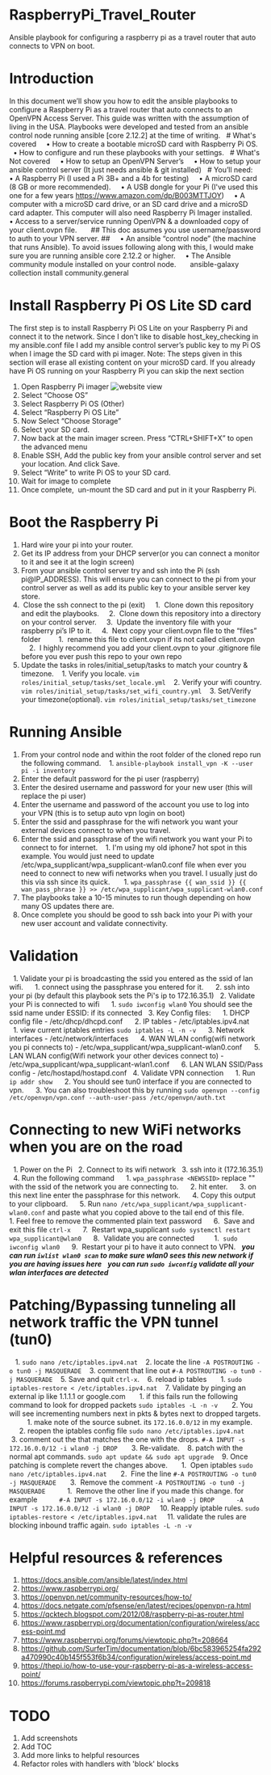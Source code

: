 # RaspberryPi_Travel_Router
Ansible playbook for configuring a raspberry pi as a travel router that auto connects to VPN on boot.

# Introduction #
In this document we’ll show you how to edit the ansible playbooks to configure a Raspberry Pi as a travel router that auto connects to an OpenVPN Access Server. This guide was written with the assumption of living in the USA. Playbooks were developed and tested from an ansible control node running ansible [core 2.12.2] at the time of writing.
  # What's covered
    • How to create a bootable microSD card with Raspberry Pi OS.
    • How to configure and run these playbooks with your settings.
  # What's Not covered
    • How to setup an OpenVPN Server’s
    • How to setup your ansible control server (It just needs ansible & git installed)
  # You’ll need:
    • A Raspberry Pi (I used a Pi 3B+ and a 4b for testing)
    • A microSD card (8 GB or more recommended).
    • A USB dongle for your Pi (I've used this one for a few years https://www.amazon.com/dp/B003MTTJOY)
    • A computer with a microSD card drive, or an SD card drive and a microSD card adapter. This computer will also need Raspberry Pi Imager installed.
    • Access to a server/service running OpenVPN & a downloaded copy of your client.ovpn file.
      ## This doc assumes you use username/password to auth to your VPN server. ##
    • An ansible “control node” (the machine that runs Ansible). To avoid issues following along with this, I would make sure you are running ansible core 2.12.2 or higher.
    • The Ansible community module installed on your control node.
      ansible-galaxy collection install community.general

# Install Raspberry Pi OS Lite SD card
The first step is to install Raspberry Pi OS Lite on your Raspberry Pi and connect it to the network. Since I don't like to disable host_key_checking in my ansible.conf file I add my ansible control server’s public key to my Pi OS when I image the SD card with pi imager.
Note: The steps given in this section will erase all existing content on your microSD card. If you already have Pi OS running on your Raspberry Pi you can skip the next section

1. Open Raspberry Pi imager
![website view](screenshots/1.png)
2. Select “Choose OS”
3. Select Raspberry Pi OS (Other)
4. Select “Raspberry Pi OS Lite”
5. Now Select “Choose Storage”
6. Select your SD card.
7. Now back at the main imager screen. Press “CTRL+SHIFT+X” to open the advanced menu
8. Enable SSH, Add the public key from your ansible control server and set your location. And click Save.
9. Select “Write” to write Pi OS to your SD card.
10. Wait for image to complete
11. Once complete,  un-mount the SD card and put in it your Raspberry Pi.

# Boot the Raspberry Pi
1. Hard wire your pi into your router.
2. Get its IP address from your DHCP server(or you can connect a monitor to it and see it at the login screen)
3. From your ansible control server try and ssh into the Pi (ssh pi@IP_ADDRESS). This will ensure you can connect to the pi from your control server as well as add its public key to your ansible server key store.
4.  Close the ssh connect to the pi (exit)
    1.  Clone down this repository and edit the playbooks.
    2.  Clone down this repository into a directory on your control server.
    3.  Update the inventory file with your raspberry pi’s IP to it.
    4.  Next copy your client.ovpn file to the “files” folder
        1.  rename this file to client.ovpn if its not called client.ovpn
        2.  I highly recommend you add your client.ovpn to your .gitignore file before you ever push this repo to your own repo
5. Update the tasks in roles/initial_setup/tasks to match your country & timezone.
   1. Verify you locale. ```vim roles/initial_setup/tasks/set_locale.yml```
   2. Verify your wifi country. ```vim roles/initial_setup/tasks/set_wifi_country.yml```
   3. Set/Verify your timezone(optional). ```vim roles/initial_setup/tasks/set_timezone```

# Running Ansible
1. From your control node and within the root folder of the cloned repo run the following command.
   1. ```ansible-playbook install_vpn -K --user pi -i inventory```
2. Enter the default password for the pi user (raspberry)
3. Enter the desired username and password for your new user (this will replace the pi user)
4. Enter the username and password of the account you use to log into your VPN (this is to setup auto vpn login on boot)
5. Enter the ssid and passphrase for the wifi network you want your external devices connect to when you travel.
6. Enter the ssid and passphrase of the wifi network you want your Pi to connect to for internet.
   1. I'm using my old iphone7 hot spot in this example. You would just need to update /etc/wpa_supplicant/wpa_supplicant-wlan0.conf file when ever you need to connect to new wifi networks when you travel. I usually just do this via ssh since its quick.
      1. ```wpa_passphrase {{ wan_ssid }} {{ wan_pass_phrase }} >> /etc/wpa_supplicant/wpa_supplicant-wlan0.conf```
7. The playbooks take a 10-15 minutes to run though depending on how many OS updates there are.
8. Once complete you should be good to ssh back into your Pi with your new user account and validate connectivity.

# Validation
  1. Validate your pi is broadcasting the ssid you entered as the ssid of lan wifi.
     1. connect using the passphrase you entered for it.
     2. ssh into your pi (by default this playbook sets the Pi's ip to 172.16.35.1)
  2. Validate your Pi is connected to wifi
     1. ```sudo iwconfig wlan0``` You should see the ssid name under ESSID: if its connected
  3. Key Config files:
     1. DHCP config file - /etc/dhcp/dhcpd.conf
     2. IP tables - /etc/iptables.ipv4.nat
        1. view current iptables entries ```sudo iptables -L -n -v```
     3. Network interfaces - /etc/network/interfaces
     4. WAN WLAN config(wifi network you pi connects to) - /etc/wpa_supplicant/wpa_supplicant-wlan0.conf
     5. LAN WLAN config(Wifi network your other devices connect to) - /etc/wpa_supplicant/wpa_supplicant-wlan1.conf
     6. LAN WLAN SSID/Pass config - /etc/hostapd/hostapd.conf
  4. Validate VPN connection
     1. Run ```ip addr show```
     2. You should see tun0 interface if you are connected to vpn.
     3. You can also troubleshoot this by running ```sudo openvpn --config /etc/openvpn/vpn.conf --auth-user-pass /etc/openvpn/auth.txt```

# Connecting to new WiFi networks when you are on the road
  1. Power on the Pi
  2. Connect to its wifi network
  3. ssh into it (172.16.35.1)
  4. Run the following command
     1. ```wpa_passphrase <NEWSSID>``` replace "<NEWSSID>" with the ssid of the network you are connecting to.
     2. hit enter.
     3. on this next line enter the passphrase for this network.
     4. Copy this output to your clipboard.
     5. Run ```nano /etc/wpa_supplicant/wpa_supplicant-wlan0.conf``` and paste what you copied above to the tail end of this file.
        1. Feel free to remove the commented plain text password
     6.  Save and exit this file ```ctrl-x```
     7.  Restart wpa_supplicant ```sudo systemctl restart wpa_supplicant@wlan0```
     8.  Validate you are connected
         1.  ```sudo iwconfig wlan0```
     9.  Restart your pi to have it auto connect to VPN.
  ***you can run ```iwlist wlan0 scan``` to make sure wlan0 sees this new network if you are having issues here***
  ***you can run ```sudo iwconfig``` validate all your wlan interfaces are detected***

# Patching/Bypassing tunneling all network traffic the VPN tunnel (tun0)
   1. ```sudo nano /etc/iptables.ipv4.nat```
   2. locate the line ```-A POSTROUTING -o tun0 -j MASQUERADE```
   3. comment that line out ```#-A POSTROUTING -o tun0 -j MASQUERADE```
   5. Save and quit ```ctrl-x```.
   6. reload ip tables
      1. ```sudo iptables-restore < /etc/iptables.ipv4.nat```
   7. Validate by pinging an external ip like 1.1.1.1 or google.com
      1. if this fails run the following command to look for dropped packets ```sudo iptables -L -n -v```
      2. You will see incrementing numbers next in pkts & bytes next to dropped targets.
         1. make note of the source subnet. its ```172.16.0.0/12``` in my example.
         2. reopen the iptables config file ```sudo nano /etc/iptables.ipv4.nat```
         3. comment out the that matches the one with the drops. ```#-A INPUT -s 172.16.0.0/12 -i wlan0 -j DROP```
      3. Re-validate.
   8. patch with the normal apt commands. ```sudo apt update && sudo apt upgrade```
   9. Once patching is complete revert the changes above.
      1.  Open iptables ```sudo nano /etc/iptables.ipv4.nat```
      2.  Fine the line ```#-A POSTROUTING -o tun0 -j MASQUERADE```
      3.  Remove the comment ```-A POSTROUTING -o tun0 -j MASQUERADE```
          1.  Remove the other line if you made this change. for example
          ```#-A INPUT -s 172.16.0.0/12 -i wlan0 -j DROP```
          ```-A INPUT -s 172.16.0.0/12 -i wlan0 -j DROP```
    10. Reapply iptable rules. ```sudo iptables-restore < /etc/iptables.ipv4.nat```
    11. validate the rules are blocking inbound traffic again. ```sudo iptables -L -n -v```

# Helpful resources & references
1. https://docs.ansible.com/ansible/latest/index.html
2. https://www.raspberrypi.org/
3. https://openvpn.net/community-resources/how-to/
4. https://docs.netgate.com/pfsense/en/latest/recipes/openvpn-ra.html
5. https://qcktech.blogspot.com/2012/08/raspberry-pi-as-router.html
6. https://www.raspberrypi.org/documentation/configuration/wireless/access-point.md
7. https://www.raspberrypi.org/forums/viewtopic.php?t=208664
8. https://github.com/SurferTim/documentation/blob/6bc583965254fa292a470990c40b145f553f6b34/configuration/wireless/access-point.md
9. https://thepi.io/how-to-use-your-raspberry-pi-as-a-wireless-access-point/
10. https://forums.raspberrypi.com/viewtopic.php?t=209818

# TODO
1. Add screenshots
2. Add TOC
3. Add more links to helpful resources
4. Refactor roles with handlers with 'block' blocks
